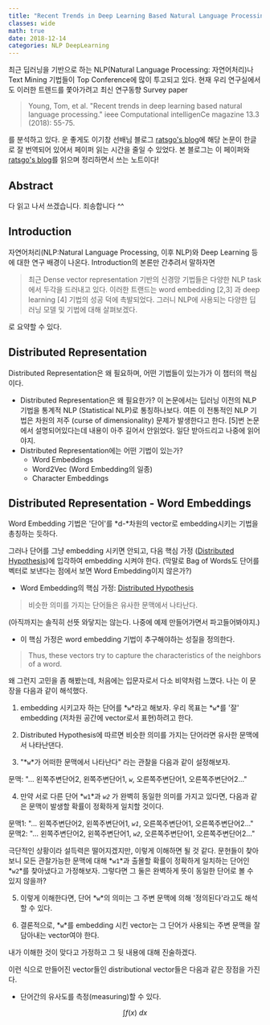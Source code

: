 ```yaml
---
title: "Recent Trends in Deep Learning Based Natural Language Processing"
classes: wide
math: true
date: 2018-12-14
categories: NLP DeepLearning
---
```



최근 딥러닝을 기반으로 하는 NLP(Natural Language Processing: 자연어처리)나 Text Mining 기법들이 Top Conference에 많이 투고되고 있다. 현재 우리 연구실에서도 이러한 트렌드를 쫓아가려고 최신 연구동향 Survey paper

> Young, Tom, et al. "Recent trends in deep learning based natural language processing." ieee Computational intelligenCe magazine 13.3 (2018): 55-75.

를 분석하고 있다. 운 좋게도 이기창 선배님 블로그 [ratsgo's blog](https://ratsgo.github.io/natural%20language%20processing/2017/08/16/deepNLP/)에 해당 논문이 한글로 잘 번역되어 있어서 페이퍼 읽는 시간을 줄일 수 있었다. 본 블로그는 이 페이퍼와 [ratsgo's blog](https://ratsgo.github.io/natural%20language%20processing/2017/08/16/deepNLP/)를 읽으며 정리하면서 쓰는 노트이다! 

## Abstract

다 읽고 나서 쓰겠습니다. 죄송합니다 ^^

## Introduction

자연어처리(NLP:Natural Language Processing, 이후 NLP)와 Deep Learning 등에 대한 연구 배경이 나온다. Introduction의 본론만 간추려서 말하자면

> 최근 Dense vector representation 기반의 신경망 기법들은 다양한 NLP task에서 두각을 드러내고 있다. 이러한 트랜드는 word embedding [2,3] 과 deep learning [4] 기법의 성공 덕에 촉발되었다. 그러니 NLP에 사용되는 다양한 딥러닝 모델 및 기법에 대해 살펴보겠다.

로 요약할 수 있다. 

## Distributed Representation

Distributed Representation은 왜 필요하며, 어떤 기법들이 있는가가 이 챕터의 핵심이다. 

- Distributed Representation은 왜 필요한가?
이 논문에서는 딥러닝 이전의 NLP 기법을 통계적 NLP (Statistical NLP)로 통칭하나보다. 여튼 이 전통적인 NLP 기법은 차원의 저주 (curse of dimensionality) 문제가 발생한다고 한다. [5]번 논문에서 설명되어있다는데 내용이 아주 길어서 안읽었다. 일단 받아드리고 나중에 읽어야지.
- Distributed Representation에는 어떤 기법이 있는가?
    - Word Embeddings
    - Word2Vec (Word Embedding의 일종)
    - Character Embeddings

## Distributed Representation - Word Embeddings

Word Embedding 기법은 '단어'를 *d-*차원의 vector로 embedding시키는 기법을 총칭하는 듯하다.

그러나 단어를 그냥 embedding 시키면 안되고, 다음 핵심 가정 ([Distributed Hypothesis](https://en.wikipedia.org/wiki/Distributional_semantics#Distributional_hypothesis))에 입각하여 embedding 시켜야 한다.  (막말로 Bag of Words도 단어를 벡터로 보낸다는 점에서 보면 Word Embedding이지 않은가?)

- Word Embedding의 핵심 가정: [Distributed Hypothesis](https://en.wikipedia.org/wiki/Distributional_semantics#Distributional_hypothesis)

> 비슷한 의미를 가지는 단어들은 유사한 문맥에서 나타난다.

(아직까지는 솔직히 선뜻 와닿지는 않는다. 나중에 예제 만들어가면서 파고들어봐야지.)

- 이 핵심 가정은 word embedding 기법이 추구해야하는 성질을 정의한다.

> Thus, these vectors try to capture the characteristics of the neighbors of a word.

왜 그런지 고민을 좀 해봤는데, 처음에는 입문자로서 다소 비약처럼 느꼈다. 나는 이 문장을 다음과 같이 해석했다. 

1. embedding 시키고자 하는 단어를 *`w`*라고 해보자. 
우리 목표는 *`w`*를 '잘' embedding (저차원 공간에 vector로서 표현)하려고 한다.

2. Distributed Hypothesis에 따르면 비슷한 의미를 가지는 단어라면 유사한 문맥에서 나타난댄다.

3. "*`w`*가 어떠한 문맥에서 나타난다" 라는 관찰을 다음과 같이 설정해보자.

문맥: "... 왼쪽주변단어2, 왼쪽주변단어1, *`w`*, 오른쪽주변단어1, 오른쪽주변단어2..."

4. 만약 서로 다른 단어 *`w1`*과 *`w2`* 가 완벽히 동일한 의미를 가지고 있다면, 다음과 같은 문맥이 발생할 확률이 정확하게 일치할 것이다. 

문맥1: "... 왼쪽주변단어2, 왼쪽주변단어1, *`w1`*, 오른쪽주변단어1, 오른쪽주변단어2..."
문맥2: "... 왼쪽주변단어2, 왼쪽주변단어1, *`w2`*, 오른쪽주변단어1, 오른쪽주변단어2..."

극단적인 상황이라 설득력은 떨어지겠지만, 이렇게 이해하면 될 것 같다. 문헌들이 찾아보니 모든 관찰가능한 문맥에 대해 *`w1`*과 출몰할 확률이 정확하게 일치하는 단어인 *`w2`*를 찾아냈다고 가정해보자. 그렇다면 그 둘은 완벽하게 뜻이 동일한 단어로 볼 수 있지 않을까?

5. 이렇게 이해한다면, 단어 *`w`*의 의미는 그 주변 문맥에 의해 '정의된다'라고도 해석할 수 있다. 

6. 결론적으로, *`w`*를 embedding 시킨 vector는 그 단어가 사용되는 주변 문맥을 잘 담아내는 vector여야 한다. 

내가 이해한 것이 맞다고 가정하고 그 뒷 내용에 대해 진술하겠다. 

이런 식으로 만들어진 vector들인 distributional vector들은 다음과 같은 장점을 가진다.

- 단어간의 유사도를 측정(measuring)할 수 있다.

$$\int f(x)~dx$$